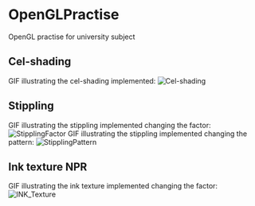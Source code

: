 # OpenGLPractise
OpenGL practise for university subject
## Cel-shading
GIF illustrating the cel-shading implemented:
![Cel-shading](recordings/cel-shading.gif)
## Stippling
GIF illustrating the stippling implemented changing the factor:
![StipplingFactor](recordings/stippling-factor-change.gif)
GIF illustrating the stippling implemented changing the pattern:
![StipplingPattern](recordings/stippling-pattern-change.gif)
## Ink texture NPR
GIF illustrating the ink texture implemented changing the factor:
![INK_Texture](recordings/Ink_Texture.gif)
